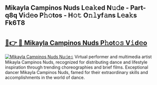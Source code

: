 ## Mikayla Campinos Nuds L𝚎a𝚔ed N𝚞𝚍e - Part-q8q Vi𝚍𝚎o P𝚑𝚘tos - H𝚘𝚝 O𝚗𝚕yf𝚊ns L𝚎a𝚔s Fk6T8

# <h2><a href="http://kfak14c.oniu.top/?m=Mikayla+Campinos+Nuds">🔗👉 🔴 Mikayla Campinos Nuds P𝚑ot𝚘𝚜 V𝚒d𝚎o</a></h2>

[![Mikayla Campinos Nuds Nu𝚍e𝚜](https://i.imgur.com/0qMVB7G.gif)](http://kfak14c.oniu.top/?m=Mikayla+Campinos+Nuds)
Virtual performer and multimedia artist Mikayla Campinos Nuds, recognized for distributing dance and lifestyle inspiration through trending choreographies and brief films. Exceptional dancer Mikayla Campinos Nuds, famed for their extraordinary skills and accomplishments in the world of dance.  
